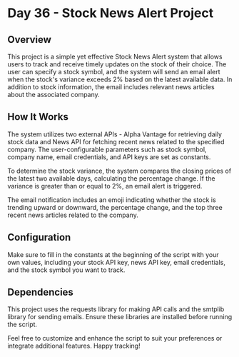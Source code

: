 # Day 36 - Stock News Alert Project

## Overview
This project is a simple yet effective Stock News Alert system that allows users to track and receive timely updates on the stock of their choice. The user can specify a stock symbol, and the system will send an email alert when the stock's variance exceeds 2% based on the latest available data. In addition to stock information, the email includes relevant news articles about the associated company.

## How It Works
The system utilizes two external APIs - Alpha Vantage for retrieving daily stock data and News API for fetching recent news related to the specified company. The user-configurable parameters such as stock symbol, company name, email credentials, and API keys are set as constants.

To determine the stock variance, the system compares the closing prices of the latest two available days, calculating the percentage change. If the variance is greater than or equal to 2%, an email alert is triggered.

The email notification includes an emoji indicating whether the stock is trending upward or downward, the percentage change, and the top three recent news articles related to the company.

## Configuration
Make sure to fill in the constants at the beginning of the script with your own values, including your stock API key, news API key, email credentials, and the stock symbol you want to track.

## Dependencies
This project uses the requests library for making API calls and the smtplib library for sending emails. Ensure these libraries are installed before running the script.

Feel free to customize and enhance the script to suit your preferences or integrate additional features. Happy tracking!